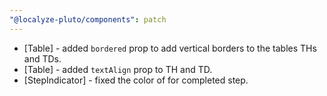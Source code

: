 ```yaml
---
"@localyze-pluto/components": patch
---
```


- [Table] - added `bordered` prop to add vertical borders to the tables THs and TDs.
- [Table] - added `textAlign` prop to TH and TD.
- [StepIndicator] - fixed the color of for completed step.
